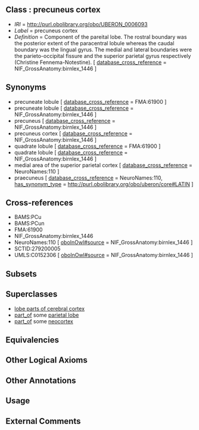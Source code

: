 
## Class : precuneus cortex

 * *IRI* = http://purl.obolibrary.org/obo/UBERON_0006093
 * *Label* = precuneus cortex
 * *Definition* = Component of the pareital lobe. The rostral boundary was the posterior extent of the paracentral lobule whereas the caudal boundary was the lingual gyrus. The medial and lateral boundaries were the parieto-occipital fissure and the superior parietal gyrus respectively (Christine Fennema-Notestine). [ [database_cross_reference](../../ef/oboInOwl#hasDbXref.md) = NIF_GrossAnatomy:birnlex_1446 ]

## Synonyms

 * precuneate lobule [ [database_cross_reference](../../ef/oboInOwl#hasDbXref.md) = FMA:61900 ]
 * precuneate lobule [ [database_cross_reference](../../ef/oboInOwl#hasDbXref.md) = NIF_GrossAnatomy:birnlex_1446 ]
 * precuneus [ [database_cross_reference](../../ef/oboInOwl#hasDbXref.md) = NIF_GrossAnatomy:birnlex_1446 ]
 * precuneus cortex [ [database_cross_reference](../../ef/oboInOwl#hasDbXref.md) = NIF_GrossAnatomy:birnlex_1446 ]
 * quadrate lobule [ [database_cross_reference](../../ef/oboInOwl#hasDbXref.md) = FMA:61900 ]
 * quadrate lobule [ [database_cross_reference](../../ef/oboInOwl#hasDbXref.md) = NIF_GrossAnatomy:birnlex_1446 ]
 * medial area of the superior parietal cortex [ [database_cross_reference](../../ef/oboInOwl#hasDbXref.md) = NeuroNames:110 ]
 * praecuneus [ [database_cross_reference](../../ef/oboInOwl#hasDbXref.md) = NeuroNames:110, [has_synonym_type](../../pe/oboInOwl#hasSynonymType.md) = http://purl.obolibrary.org/obo/uberon/core#LATIN ]

## Cross-references

 * BAMS:PCu
 * BAMS:PCun
 * FMA:61900
 * NIF_GrossAnatomy:birnlex_1446
 * NeuroNames:110 [ [oboInOwl#source](../../ce/oboInOwl#source.md) = NIF_GrossAnatomy:birnlex_1446 ]
 * SCTID:279200005
 * UMLS:C0152306 [ [oboInOwl#source](../../ce/oboInOwl#source.md) = NIF_GrossAnatomy:birnlex_1446 ]

## Subsets


## Superclasses

 * [lobe parts of cerebral cortex](../../UBERON/22/UBERON_0003022.md)
 * [part_of](../../BFO/50/BFO_0000050.md) some [parietal lobe](../../UBERON/72/UBERON_0001872.md)
 * [part_of](../../BFO/50/BFO_0000050.md) some [neocortex](../../UBERON/50/UBERON_0001950.md)

## Equivalencies


## Other Logical Axioms


## Other Annotations


## Usage


## External Comments

